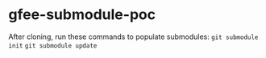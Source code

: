 # gfee-submodule-poc

After cloning, run these commands to populate submodules:
`git submodule init`
`git submodule update`
